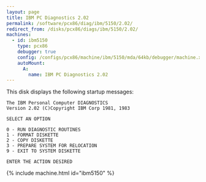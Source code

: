 ```yaml
---
layout: page
title: IBM PC Diagnostics 2.02
permalink: /software/pcx86/diag/ibm/5150/2.02/
redirect_from: /disks/pcx86/diags/ibm/5150/2.02/
machines:
  - id: ibm5150
    type: pcx86
    debugger: true
    config: /configs/pcx86/machine/ibm/5150/mda/64kb/debugger/machine.xml
    autoMount:
      A:
        name: IBM PC Diagnostics 2.02
---
```


This disk displays the following startup messages:

    The IBM Personal Computer DIAGNOSTICS                                           
    Version 2.02 (C)Copyright IBM Corp 1981, 1983                                   
                                                                                    
    SELECT AN OPTION                                                                
                                                                                    
    0 - RUN DIAGNOSTIC ROUTINES                                                     
    1 - FORMAT DISKETTE                                                             
    2 - COPY DISKETTE                                                               
    3 - PREPARE SYSTEM FOR RELOCATION                                               
    9 - EXIT TO SYSTEM DISKETTE                                                     
                                                                                    
    ENTER THE ACTION DESIRED                                                        
 
{% include machine.html id="ibm5150" %}
